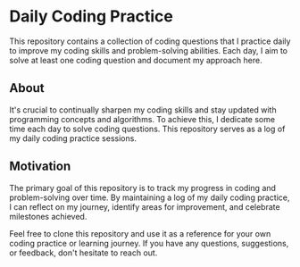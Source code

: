 # Daily Coding Practice

This repository contains a collection of coding questions that I practice daily to improve my coding skills and problem-solving abilities. Each day, I aim to solve at least one coding question and document my approach here.

## About

It's crucial to continually sharpen my coding skills and stay updated with programming concepts and algorithms. To achieve this, I dedicate some time each day to solve coding questions. This repository serves as a log of my daily coding practice sessions.

## Motivation

The primary goal of this repository is to track my progress in coding and problem-solving over time. By maintaining a log of my daily coding practice, I can reflect on my journey, identify areas for improvement, and celebrate milestones achieved.

Feel free to clone this repository and use it as a reference for your own coding practice or learning journey. If you have any questions, suggestions, or feedback, don't hesitate to reach out.
